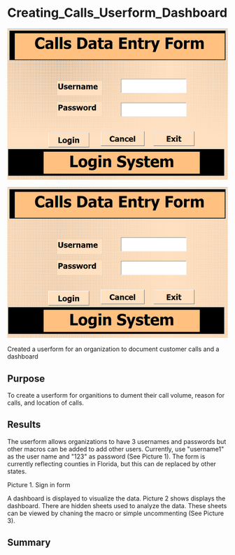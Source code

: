 # Creating_Calls_Userform_Dashboard
![Callsform.png](https://github.com/SindieCastro/Creating_Calls_Userform_Dashboard/blob/main/Images/Callsform.PNG?raw=true)

![Callsform.png](Images/Callsform.png)

Created a userform for an organization to document customer calls and a dashboard

## Purpose
To create a userform for organitions to dument their call volume, reason for calls, and location of calls.

## Results
The userform allows organizations to have 3 usernames and passwords but other macros can be added to add other users. Currently, use "username1" as the user name and "123" as password (See Picture 1). The form is currently reflecting counties in Florida, but this can de replaced by other states.

Picture 1. Sign in form

A dashboard is displayed to visualize the data. Picture 2 shows displays the dashboard. There are hidden sheets used to analyze the data. These sheets can be viewed by chaning the macro or simple uncommenting (See Picture 3).

## Summary
